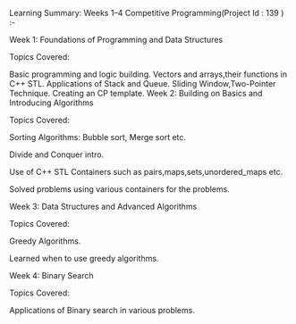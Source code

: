 Learning Summary: Weeks 1–4 Competitive Programming(Project Id : 139 ) :-

Week 1: Foundations of Programming and Data Structures

Topics Covered:

Basic programming and logic building.
Vectors and arrays,their functions in C++ STL.
Applications of Stack and Queue.
Sliding Window,Two-Pointer Technique.
Creating an CP template.
Week 2: Building on Basics and Introducing Algorithms

Topics Covered:

Sorting Algorithms: Bubble sort, Merge sort etc.

Divide and Conquer intro.

Use of C++ STL Containers such as pairs,maps,sets,unordered_maps etc.

Solved problems using various containers for the problems.

Week 3: Data Structures and Advanced Algorithms

Topics Covered:

Greedy Algorithms.

Learned when to use greedy algorithms.

Week 4: Binary Search

Topics Covered:

Applications of Binary search in various problems.
